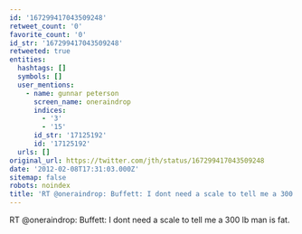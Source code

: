 ```yaml
---
id: '167299417043509248'
retweet_count: '0'
favorite_count: '0'
id_str: '167299417043509248'
retweeted: true
entities:
  hashtags: []
  symbols: []
  user_mentions:
    - name: gunnar peterson
      screen_name: oneraindrop
      indices:
        - '3'
        - '15'
      id_str: '17125192'
      id: '17125192'
  urls: []
original_url: https://twitter.com/jth/status/167299417043509248
date: '2012-02-08T17:31:03.000Z'
sitemap: false
robots: noindex
title: 'RT @oneraindrop: Buffett: I dont need a scale to tell me a 300 lb man is fat.'
---
```


RT @oneraindrop: Buffett: I dont need a scale to tell me a 300 lb man is fat.